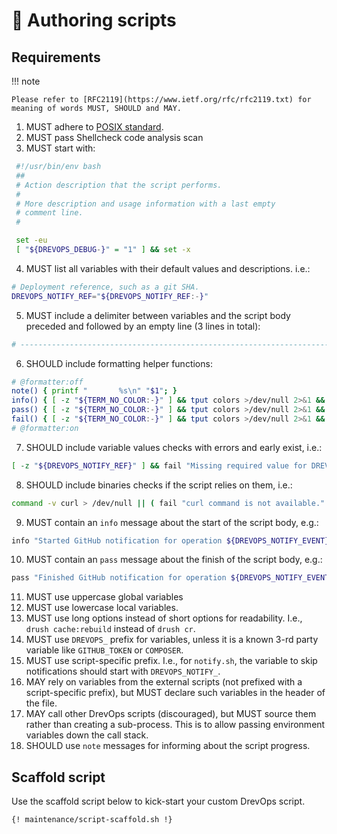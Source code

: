 # 📜 Authoring scripts

## Requirements

!!! note

    Please refer to [RFC2119](https://www.ietf.org/rfc/rfc2119.txt) for meaning of words MUST, SHOULD and MAY.

1. MUST adhere to [POSIX standard](https://en.wikipedia.org/wiki/POSIX).
2. MUST pass Shellcheck code analysis scan
3. MUST start with:
```bash
 #!/usr/bin/env bash
 ##
 # Action description that the script performs.
 #
 # More description and usage information with a last empty
 # comment line.
 #

 set -eu
 [ "${DREVOPS_DEBUG-}" = "1" ] && set -x
```
4. MUST list all variables with their default values and descriptions. i.e.:
```bash
# Deployment reference, such as a git SHA.
DREVOPS_NOTIFY_REF="${DREVOPS_NOTIFY_REF:-}"
```
5. MUST include a delimiter between variables and the script body preceded and
   followed by an empty line (3 lines in total):
```bash
# ------------------------------------------------------------------------------
```
6. SHOULD include formatting helper functions:
```bash
# @formatter:off
note() { printf "       %s\n" "$1"; }
info() { [ -z "${TERM_NO_COLOR:-}" ] && tput colors >/dev/null 2>&1 && printf "\033[34m[INFO] %s\033[0m\n" "$1" || printf "[INFO] %s\n" "$1"; }
pass() { [ -z "${TERM_NO_COLOR:-}" ] && tput colors >/dev/null 2>&1 && printf "\033[32m[ OK ] %s\033[0m\n" "$1" || printf "[ OK ] %s\n" "$1"; }
fail() { [ -z "${TERM_NO_COLOR:-}" ] && tput colors >/dev/null 2>&1 && printf "\033[31m[FAIL] %s\033[0m\n" "$1" || printf "[FAIL] %s\n" "$1"; }
# @formatter:on
```
7. SHOULD include variable values checks with errors and early exist, i.e.:
```bash
[ -z "${DREVOPS_NOTIFY_REF}" ] && fail "Missing required value for DREVOPS_NOTIFY_REF" && exit 1
```
8. SHOULD include binaries checks if the script relies on them, i.e.:
```bash
command -v curl > /dev/null || ( fail "curl command is not available." && exit 1 )
```
9. MUST contain an `info` message about the start of the script body, e.g.:
```bash
info "Started GitHub notification for operation ${DREVOPS_NOTIFY_EVENT}"
```
10. MUST contain an `pass` message about the finish of the script body, e.g.:
```bash
pass "Finished GitHub notification for operation ${DREVOPS_NOTIFY_EVENT}"
```
11. MUST use uppercase global variables
12. MUST use lowercase local variables.
13. MUST use long options instead of short options for readability. I.e., `drush cache:rebuild` instead of `drush cr`.
14. MUST use `DREVOPS_` prefix for variables, unless it is a known 3-rd party
    variable like `GITHUB_TOKEN` or `COMPOSER`.
15. MUST use script-specific prefix. I.e., for `notify.sh`, the variable to skip
    notifications should start with `DREVOPS_NOTIFY_`.
16. MAY rely on variables from the external scripts (not prefixed with a
    script-specific prefix), but MUST declare such variables in the header of
    the file.
17. MAY call other DrevOps scripts (discouraged), but MUST source them rather
    than creating a sub-process. This is to allow passing environment variables
    down the call stack.
18. SHOULD use `note` messages for informing about the script progress.

## Scaffold script

Use the scaffold script below to kick-start your custom DrevOps script.

```bash
{! maintenance/script-scaffold.sh !}
```
